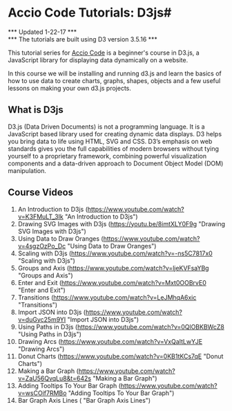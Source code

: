 # Accio Code Tutorials: D3js#

*** Updated 1-22-17 ***  
*** The tutorials are built using D3 version 3.5.16 ***  

This tutorial series for [Accio Code](http://www.youtube.com/user/CDPAdvertising "Accio Code on YouTube") is a beginner's course in D3.js, a JavaScript library for displaying data dynamically on a website.

In this course we will be installing and running d3.js and learn the basics of how to use data to create charts, graphs, shapes, objects and a few useful lessons on making your own d3.js projects.

## What is D3js ##
D3.js (Data Driven Documents) is not a programming language. It is a JavaScript based library used for creating dynamic data displays.
D3 helps you bring data to life using HTML, SVG and CSS. D3’s emphasis on web standards gives you the full capabilities of modern browsers without tying yourself to a proprietary framework, combining powerful visualization components and a data-driven approach to Document Object Model (DOM) manipulation.
 
## Course Videos ##
 1. An Introduction to D3js (https://www.youtube.com/watch?v=K3FMuLT_3Ik "An Introduction to D3js")
 2. Drawing SVG Images with D3js (https://youtu.be/8imtXLY0F9g "Drawing SVG Images with D3js")
 3. Using Data to Draw Oranges (https://www.youtube.com/watch?v=4sgzOzPo_Dc "Using Data to Draw Oranges")
 4. Scaling with D3js (https://www.youtube.com/watch?v=-ns5C7817x0 "Scaling with D3js")
 5. Groups and Axis (https://www.youtube.com/watch?v=ljeKVFsaYBg "Groups and Axis")
 6. Enter and Exit (https://www.youtube.com/watch?v=Mxt0OOBrvE0 "Enter and Exit")
 7. Transitions (https://www.youtube.com/watch?v=LeJMhqA6xic "Transitions")
 8. Import JSON into D3js (https://www.youtube.com/watch?v=duGyc25m9YI "Import JSON into D3js")
 9. Using Paths in D3js (https://www.youtube.com/watch?v=0QlOBKBWcZ8 "Using Paths in D3js")
 10. Drawing Arcs (https://www.youtube.com/watch?v=VxQaItLwYJE "Drawing Arcs")
 11. Donut Charts (https://www.youtube.com/watch?v=0KB1tKCs7qE "Donut Charts")
 12. Making a Bar Graph (https://www.youtube.com/watch?v=ZaU56QvqLu8&t=642s "Making a Bar Graph")
 13. Adding Tooltips To Your Bar Graph (https://www.youtube.com/watch?v=wsCOif7RMBo "Adding Tooltips To Your Bar Graph")
 14. Bar Graph Axis Lines ( "Bar Graph Axis Lines")